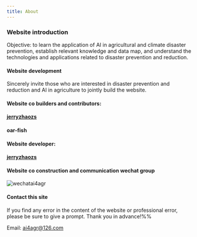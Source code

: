 ```yaml
---
title: About
---
```


### Website introduction

Objective: to learn the application of AI in agricultural and climate disaster prevention, establish relevant knowledge and data map, and understand the technologies and applications related to disaster prevention and reduction.
#### Website development

Sincerely invite those who are interested in disaster prevention and reduction and AI in agriculture to jointly build the website.

#### Website co builders and contributors:

#### <a href=" https://github.com/jerryzhaozs/ ">jerryzhaozs</a>

#### oar-fish

#### Website developer:

#### <a href=" https://github.com/jerryzhaozs/ ">jerryzhaozs</a>

#### Website co construction and communication wechat group

![wechatai4agr](/hero.png)

#### Contact this site

If you find any error in the content of the website or professional error, please be sure to give a prompt. Thank you in advance!%%

Email: ai4agr@126.com
